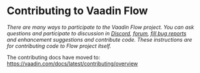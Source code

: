 # Contributing to Vaadin Flow

*There are many ways to participate to the Vaadin Flow project. You can ask questions and participate to discussion in [Discord](https://discord.com/channels/732335336448852018/774366844684468284), [forum](https://vaadin.com/forum), [fill bug reports](https://github.com/vaadin/flow/issues) and enhancement suggestions and contribute code. These instructions are for contributing code to Flow project itself.*

The contributing docs have moved to: https://vaadin.com/docs/latest/contributing/overview
